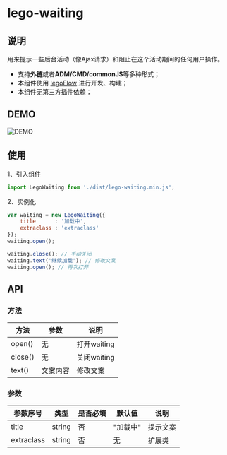 # lego-waiting

## 说明

用来提示一些后台活动（像Ajax请求）和阻止在这个活动期间的任何用户操作。

* 支持**外链**或者**ADM/CMD/commonJS**等多种形式；
* 本组件使用 [legoFlow](http://uedfe.yypm.com/md/book/LegoFlow/index.html) 进行开发、构建；
* 本组件无第三方插件依赖；

## DEMO

![DEMO](http://uedfe.yypm.com/assets/lego-components/lego-waiting/img/lego-waiting-demo.png)

## 使用

1、引入组件
````javascript
import LegoWaiting from './dist/lego-waiting.min.js';
````

2、实例化
````javascript
var waiting = new LegoWaiting({
    title      : '加载中',
    extraclass : 'extraclass'
});
waiting.open();

waiting.close(); // 手动关闭
waiting.text('继续加载'); // 修改文案
waiting.open(); // 再次打开

````

## API

### 方法
|方法|参数|说明|
|----|----|----|
|open()|无|打开waiting|
|close()|无|关闭waiting|
|text()|文案内容|修改文案|

### 参数

|参数序号|类型|是否必填|默认值|说明|
|--------|----|--------|------|----|
|title|string|否|"加载中"|提示文案|
|extraclass|string|否|无|扩展类|
